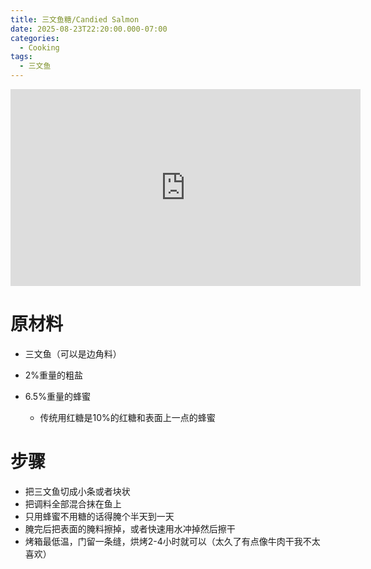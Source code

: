 ```yaml
---
title: 三文鱼糖/Candied Salmon
date: 2025-08-23T22:20:00.000-07:00
categories:
  - Cooking
tags:
  - 三文鱼
---
```

<iframe width="560" height="315" src="https://www.youtube.com/embed/x8xSSS-yuow?si=Gv3DIGPnQWyAt9g8&amp;start=759" title="YouTube video player" frameborder="0" allow="accelerometer; autoplay; clipboard-write; encrypted-media; gyroscope; picture-in-picture; web-share" referrerpolicy="strict-origin-when-cross-origin" allowfullscreen></iframe>

# 原材料

* 三文鱼（可以是边角料）
* 2%重量的粗盐
* 6.5%重量的蜂蜜

  * 传统用红糖是10%的红糖和表面上一点的蜂蜜

# 步骤

* 把三文鱼切成小条或者块状
* 把调料全部混合抹在鱼上
* 只用蜂蜜不用糖的话得腌个半天到一天
* 腌完后把表面的腌料擦掉，或者快速用水冲掉然后擦干
* 烤箱最低温，门留一条缝，烘烤2-4小时就可以（太久了有点像牛肉干我不太喜欢）

